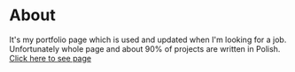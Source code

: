 # About
It's my portfolio page which is used and updated when I'm looking for a job. Unfortunately whole page and about 90% of projects are written in Polish. [Click here to see page](https://kosiarznerek.github.io/portfolio-page/)